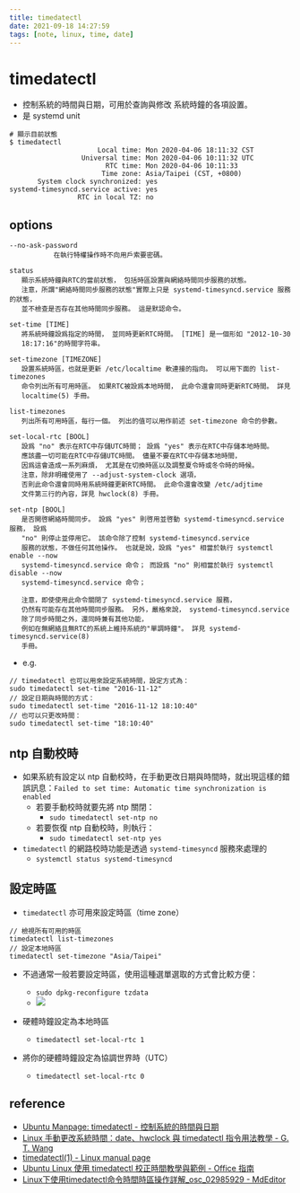 ```yaml
---
title: timedatectl
date: 2021-09-18 14:27:59
tags: [note, linux, time, date]
---
```

# timedatectl
- 控制系統的時間與日期，可用於查詢與修改 系統時鐘的各項設置。
- 是 systemd unit
```clike
# 顯示目前狀態
$ timedatectl
                      Local time: Mon 2020-04-06 18:11:32 CST
                  Universal time: Mon 2020-04-06 10:11:32 UTC
                        RTC time: Mon 2020-04-06 10:11:33
                       Time zone: Asia/Taipei (CST, +0800)
       System clock synchronized: yes
systemd-timesyncd.service active: yes
                 RTC in local TZ: no
```
<!--moe-->
## options
```
--no-ask-password
           在執行特權操作時不向用戶索要密碼。

status
   顯示系統時鐘與RTC的當前狀態， 包括時區設置與網絡時間同步服務的狀態。
   注意，所謂"網絡時間同步服務的狀態"實際上只是 systemd-timesyncd.service 服務的狀態，
   並不檢查是否存在其他時間同步服務。 這是默認命令。

set-time [TIME]
   將系統時鐘設爲指定的時間， 並同時更新RTC時間。 [TIME] 是一個形如 "2012-10-30
   18:17:16"的時間字符串。

set-timezone [TIMEZONE]
   設置系統時區，也就是更新 /etc/localtime 軟連接的指向。 可以用下面的 list-timezones
   命令列出所有可用時區。 如果RTC被設爲本地時間， 此命令還會同時更新RTC時間。 詳見
   localtime(5) 手冊。

list-timezones
   列出所有可用時區，每行一個。 列出的值可以用作前述 set-timezone 命令的參數。

set-local-rtc [BOOL]
   設爲 "no" 表示在RTC中存儲UTC時間； 設爲 "yes" 表示在RTC中存儲本地時間。
   應該盡一切可能在RTC中存儲UTC時間。 儘量不要在RTC中存儲本地時間，
   因爲這會造成一系列麻煩， 尤其是在切換時區以及調整夏令時或冬令時的時候。
   注意，除非明確使用了 --adjust-system-clock 選項，
   否則此命令還會同時用系統時鐘更新RTC時間。 此命令還會改變 /etc/adjtime
   文件第三行的內容，詳見 hwclock(8) 手冊。

set-ntp [BOOL]
   是否開啓網絡時間同步。 設爲 "yes" 則啓用並啓動 systemd-timesyncd.service 服務， 設爲
   "no" 則停止並停用它。 該命令除了控制 systemd-timesyncd.service
   服務的狀態，不做任何其他操作。 也就是說，設爲 "yes" 相當於執行 systemctl enable --now
   systemd-timesyncd.service 命令； 而設爲 "no" 則相當於執行 systemctl disable --now
   systemd-timesyncd.service 命令；

   注意，即使使用此命令關閉了 systemd-timesyncd.service 服務，
   仍然有可能存在其他時間同步服務。 另外，嚴格來說， systemd-timesyncd.service
   除了同步時間之外，還同時兼有其他功能，
   例如在無網絡且無RTC的系統上維持系統的"單調時鐘"。 詳見 systemd-timesyncd.service(8)
   手冊。
```
- e.g.
```clike
// timedatectl 也可以用來設定系統時間，設定方式為：
sudo timedatectl set-time "2016-11-12"
// 設定日期與時間的方式：
sudo timedatectl set-time "2016-11-12 18:10:40"
// 也可以只更改時間：
sudo timedatectl set-time "18:10:40"
```
## ntp 自動校時
- 如果系統有設定以 ntp 自動校時，在手動更改日期與時間時，就出現這樣的錯誤訊息：`Failed to set time: Automatic time synchronization is enabled`
    - 若要手動校時就要先將 ntp 關閉：
        - `sudo timedatectl set-ntp no`
    - 若要恢復 ntp 自動校時，則執行：
        - `sudo timedatectl set-ntp yes`
- `timedatectl` 的網路校時功能是透過 `systemd-timesyncd` 服務來處理的
    - `systemctl status systemd-timesyncd`
## 設定時區
- `timedatectl` 亦可用來設定時區（time zone）
```
// 檢視所有可用的時區
timedatectl list-timezones
// 設定本地時區
timedatectl set-timezone "Asia/Taipei"
```
- 不過通常一般若要設定時區，使用這種選單選取的方式會比較方便：
    - `sudo dpkg-reconfigure tzdata`
    - ![](https://i.imgur.com/baSUGIm.png)

- 硬體時鐘設定為本地時區
    - `timedatectl set-local-rtc 1`
- 將你的硬體時鐘設定為協調世界時（UTC）
    - `timedatectl set-local-rtc 0`


## reference
- [Ubuntu Manpage: timedatectl - 控制系統的時間與日期](http://manpages.ubuntu.com/manpages/bionic/zh_TW/man1/timedatectl.1.html)
- [Linux 手動更改系統時間：date、hwclock 與 timedatectl 指令用法教學 - G. T. Wang](https://blog.gtwang.org/linux/howto-set-date-time-from-linux-command-prompt/)
- [timedatectl(1) - Linux manual page](https://man7.org/linux/man-pages/man1/timedatectl.1.html)
- [Ubuntu Linux 使用 timedatectl 校正時間教學與範例 - Office 指南](https://officeguide.cc/ubuntu-linux-timedatectl-time-synchronization-tutorial/)
- [Linux下使用timedatectl命令時間時區操作詳解_osc_02985929 - MdEditor](https://www.gushiciku.cn/pl/gxVn/zh-tw)